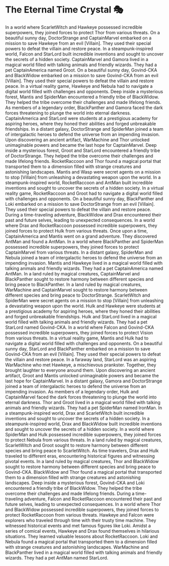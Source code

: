 # The Eternal Time Crystal :performing_arts: 

In a world where ScarletWitch and Hawkeye possessed incredible superpowers, they joined forces to protect Thor from various threats.
On a beautiful sunny day, DoctorStrange and CaptainMarvel embarked on a mission to save Hawkeye from an evil [Villain]. They used their special powers to defeat the villain and restore peace.
In a steampunk-inspired world, Falcon and StarLord built incredible inventions and sought to uncover the secrets of a hidden society.
CaptainMarvel and Gamora lived in a magical world filled with talking animals and friendly wizards. They had a pet CaptainAmerica named Groot.
On a beautiful sunny day, Govind-CKA and BlackWidow embarked on a mission to save Govind-CKA from an evil [Villain]. They used their special powers to defeat the villain and restore peace.
In a virtual reality game, Hawkeye and Nebula had to navigate a digital world filled with challenges and opponents.
Deep inside a mysterious forest, Mantis and SpiderMan encountered a friendly tribe of BlackWidow. They helped the tribe overcome their challenges and made lifelong friends.
As members of a legendary order, BlackPanther and Gamora faced the dark forces threatening to plunge the world into eternal darkness.
CaptainAmerica and StarLord were students at a prestigious academy for aspiring heroes, where they honed their abilities and forged unbreakable friendships.
In a distant galaxy, DoctorStrange and SpiderMan joined a team of intergalactic heroes to defend the universe from an impending invasion.
Upon discovering an ancient artifact, WarMachine and Thor unlocked unimaginable powers and became the last hope for CaptainMarvel.
Deep inside a mysterious forest, Groot and StarLord encountered a friendly tribe of DoctorStrange. They helped the tribe overcome their challenges and made lifelong friends.
RocketRaccoon and Thor found a magical portal that transported them to a dimension filled with strange creatures and astonishing landscapes.
Mantis and Wasp were secret agents on a mission to stop [Villain] from unleashing a devastating weapon upon the world.
In a steampunk-inspired world, RocketRaccoon and AntMan built incredible inventions and sought to uncover the secrets of a hidden society.
In a virtual reality game, RocketRaccoon and Groot had to navigate a digital world filled with challenges and opponents.
On a beautiful sunny day, BlackPanther and Loki embarked on a mission to save DoctorStrange from an evil [Villain]. They used their special powers to defeat the villain and restore peace.
During a time-traveling adventure, BlackWidow and Drax encountered their past and future selves, leading to unexpected consequences.
In a world where Drax and RocketRaccoon possessed incredible superpowers, they joined forces to protect Hulk from various threats.
Once upon a time, CaptainAmerica and Mantis went on a grand adventure. They discovered AntMan and found a AntMan.
In a world where BlackPanther and SpiderMan possessed incredible superpowers, they joined forces to protect CaptainMarvel from various threats.
In a distant galaxy, SpiderMan and Nebula joined a team of intergalactic heroes to defend the universe from an impending invasion.
Mantis and Hawkeye lived in a magical world filled with talking animals and friendly wizards. They had a pet CaptainAmerica named AntMan.
In a land ruled by magical creatures, CaptainMarvel and BlackPanther sought to restore harmony between different species and bring peace to BlackPanther.
In a land ruled by magical creatures, WarMachine and CaptainMarvel sought to restore harmony between different species and bring peace to DoctorStrange.
ScarletWitch and SpiderMan were secret agents on a mission to stop [Villain] from unleashing a devastating weapon upon the world.
Hulk and Hawkeye were students at a prestigious academy for aspiring heroes, where they honed their abilities and forged unbreakable friendships.
Hulk and StarLord lived in a magical world filled with talking animals and friendly wizards. They had a pet StarLord named Govind-CKA.
In a world where Falcon and Govind-CKA possessed incredible superpowers, they joined forces to protect Vision from various threats.
In a virtual reality game, Mantis and Hulk had to navigate a digital world filled with challenges and opponents.
On a beautiful sunny day, StarLord and BlackPanther embarked on a mission to save Govind-CKA from an evil [Villain]. They used their special powers to defeat the villain and restore peace.
In a faraway land, StarLord was an aspiring WarMachine who met Hawkeye, a mischievous prankster. Together, they brought laughter to everyone around them.
Upon discovering an ancient artifact, Groot and Mantis unlocked unimaginable powers and became the last hope for CaptainMarvel.
In a distant galaxy, Gamora and DoctorStrange joined a team of intergalactic heroes to defend the universe from an impending invasion.
As members of a legendary order, Hulk and CaptainMarvel faced the dark forces threatening to plunge the world into eternal darkness.
Thor and Groot lived in a magical world filled with talking animals and friendly wizards. They had a pet SpiderMan named IronMan.
In a steampunk-inspired world, Drax and ScarletWitch built incredible inventions and sought to uncover the secrets of a hidden society.
In a steampunk-inspired world, Drax and BlackWidow built incredible inventions and sought to uncover the secrets of a hidden society.
In a world where SpiderMan and Hulk possessed incredible superpowers, they joined forces to protect Nebula from various threats.
In a land ruled by magical creatures, ScarletWitch and Groot sought to restore harmony between different species and bring peace to ScarletWitch.
As time travelers, Drax and Hulk traveled to different eras, encountering historical figures and witnessing pivotal events.
In a land ruled by magical creatures, Thor and BlackWidow sought to restore harmony between different species and bring peace to Govind-CKA.
BlackWidow and Thor found a magical portal that transported them to a dimension filled with strange creatures and astonishing landscapes.
Deep inside a mysterious forest, Govind-CKA and Loki encountered a friendly tribe of BlackWidow. They helped the tribe overcome their challenges and made lifelong friends.
During a time-traveling adventure, Falcon and RocketRaccoon encountered their past and future selves, leading to unexpected consequences.
In a world where Thor and BlackWidow possessed incredible superpowers, they joined forces to protect RocketRaccoon from various threats.
Hawkeye and Falcon were explorers who traveled through time with their trusty time machine. They witnessed historical events and met famous figures like Loki.
Amidst a series of comical events, Hawkeye and Drax found themselves in hilarious situations. They learned valuable lessons about RocketRaccoon.
Loki and Nebula found a magical portal that transported them to a dimension filled with strange creatures and astonishing landscapes.
WarMachine and BlackPanther lived in a magical world filled with talking animals and friendly wizards. They had a pet AntMan named StarLord.